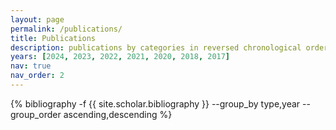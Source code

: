 ```yaml
---
layout: page
permalink: /publications/
title: Publications
description: publications by categories in reversed chronological order. generated by jekyll-scholar.<br> note&#58 * indicates equal contributions. † indicates that the author ordering is alphabetical.
years: [2024, 2023, 2022, 2021, 2020, 2018, 2017]
nav: true
nav_order: 2
---
```


<!-- _pages/publications.md -->
<div class="publications">

{% bibliography -f {{ site.scholar.bibliography }} --group_by type,year --group_order ascending,descending %}

</div>
